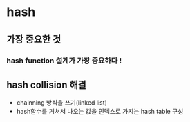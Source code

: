 # hash

## 가장 중요한 것

### hash function 설계가 가장 중요하다 !

## hash collision 해결

- chainning 방식을 쓰기(linked list)
- hash함수를 거쳐서 나오는 값을 인덱스로 가지는 hash table 구성
